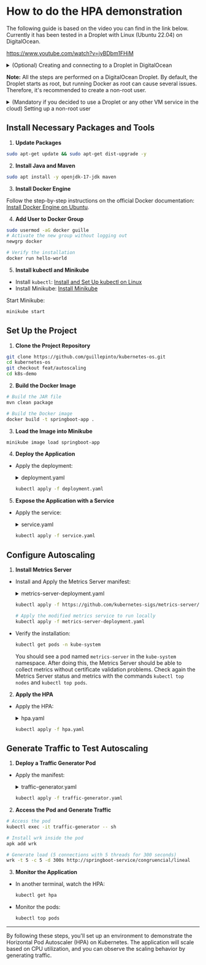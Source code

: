 # How to do the HPA demonstration

The following guide is based on the video you can find in the link below. Currently it has been tested in a Droplet with Linux (Ubuntu 22.04) on DigitalOcean.

https://www.youtube.com/watch?v=jyBDbm1FHiM

<details>
<summary>(Optional) Creating and connecting to a Droplet in DigitalOcean</summary>

  The GitHub Education program offers several benefits, including **$200 in credits** to explore and experiment with virtual machines on DigitalOcean (though GPU support is not available). You can apply to the program here: [GitHub Education](https://education.github.com/discount_requests/application).
  
  For a complete list of benefits: [GitHub Education Pack](https://education.github.com/pack)
  
  Once you've received the credits and accessed DigitalOcean, follow these steps to create and connect to a Droplet.
  
  ---
  
  #### **Step 1: Create a Droplet**
  
  1. Log in to your DigitalOcean account: [DigitalOcean](https://www.digitalocean.com/).
  2. Click on **Create** > **Droplets**.
  3. Configure your Droplet:
    - **Distribution:** Choose an image like Ubuntu 22.04 LTS.
    - **Plan:** Select the most basic one ($4/month or $0.007/hour).
    - **Datacenter Region:** Choose a region near you.
    - **Authentication:** Select *SSH Key* and add your public key.
      - If you don't have an SSH key, generate one by running:
        
        ```bash
          ssh-keygen -t rsa -b 4096 -C "your_email@example.com"
        ```
        
        The public key can be found at `~/.ssh/id_rsa.pub`.
  
  4. Click on **Create Droplet** and wait for it to initialize.

---

#### **Step 2: Connect to the Droplet**

Once your Droplet is ready, note its **public IP address**.

From your terminal, use the following command:

```bash
ssh -i ~/.ssh/id_rsa root@DROPLET_IP_ADDRESS
```

- Replace `~/.ssh/id_rsa` with the path to your private key if you used a different one for the Droplet.
- Replace `DROPLET_IP_ADDRESS` with the public IP address of your Droplet.

##### If you see a host unknown warning:

Type `yes` to confirm the authenticity of the host.

---

#### **Step 3: Troubleshooting**

- If you encounter this error:
 
 ```
 WARNING: REMOTE HOST IDENTIFICATION HAS CHANGED!
 ```
 
 Run the following command to clear the old key:
 
 ```bash
 ssh-keygen -f "~/.ssh/known_hosts" -R "DROPLET_IP_ADDRESS"
 ```
 
- If you have trouble connecting, ensure that:
 - You are using the correct private key.
 - Port `22` is open (check firewall rules in DigitalOcean).

---

</details>

**Note:** All the steps are performed on a DigitalOcean Droplet. By default, the Droplet starts as root, but running Docker as root can cause several issues. Therefore, it's recommended to create a non-root user.

<details>
<summary>(Mandatory if you decided to use a Droplet or any other VM service in the cloud) Setting up a non-root user </summary>

### **Setting Up a Non-Root User and SSH**

In the following example, replace `guille` with your desired username.

#### 1. Create a Non-Root User and Configure SSH

```bash
# Create the non-root user and set the home directory
sudo adduser guille --home /home/guille --gecos "Non-root user"

# Add the user to the sudo group
sudo usermod -aG sudo guille

# Create the .ssh directory and set permissions
sudo mkdir -p /home/guille/.ssh
sudo chmod 700 /home/guille/.ssh
sudo touch /home/guille/.ssh/authorized_keys
sudo chmod 600 /home/guille/.ssh/authorized_keys
sudo chown -R guille:guille /home/guille/.ssh
```

#### 2. Configure the Public Key on the Droplet

On your **local machine**, generate SSH keys and copy the public key to the Droplet:

```bash
# Generate SSH keys
ssh-keygen -t rsa -b 4096 -C "guille@droplet" -f ~/.ssh/id_rsa_ocean

# Copy the public key to the Droplet (replace <your_droplet_ip>)
ssh-copy-id -i ~/.ssh/id_rsa_ocean.pub guille@<your_droplet_ip>
```

**If the `ssh-copy-id` command does not work properly:**

1. On your local machine, display the public key:
  
  ```bash
  cat ~/.ssh/id_rsa_ocean.pub
  ```
  
2. On the Droplet, as `root`, edit the `authorized_keys` file of the `guille` user and paste the public key:
  
  ```bash
  sudo nano /home/guille/.ssh/authorized_keys
  ```
  
Ensure the permissions are correct:

```bash
sudo chmod 700 /home/guille/.ssh
sudo chmod 600 /home/guille/.ssh/authorized_keys
sudo chown -R guille:guille /home/guille/.ssh
```

#### 3. Connect to the Droplet with the Non-Root User

Test the connection from your local machine:

```bash
ssh -i ~/.ssh/id_rsa_ocean guille@<your_droplet_ip>
```
</details>


## **Install Necessary Packages and Tools**

1. **Update Packages**
  
  ```bash
  sudo apt-get update && sudo apt-get dist-upgrade -y
  ```
  
2. **Install Java and Maven**
  
  ```bash
  sudo apt install -y openjdk-17-jdk maven
  ```
  
3. **Install Docker Engine**
  
  Follow the step-by-step instructions on the official Docker documentation: [Install Docker Engine on Ubuntu](https://docs.docker.com/engine/install/ubuntu/#install-using-the-repository).
  
4. **Add User to Docker Group**
  
  ```bash
  sudo usermod -aG docker guille
  # Activate the new group without logging out
  newgrp docker
  
  # Verify the installation
  docker run hello-world
  ```
  
5. **Install kubectl and Minikube**
  
  - Install `kubectl`: [Install and Set Up kubectl on Linux](https://kubernetes.io/docs/tasks/tools/install-kubectl-linux/)
  - Install Minikube: [Install Minikube](https://minikube.sigs.k8s.io/docs/start/)
  
  Start Minikube:
  
  ```bash
  minikube start
  ```

## **Set Up the Project**

1. **Clone the Project Repository**
  
  ```bash
  git clone https://github.com/guillepinto/kubernetes-os.git
  cd kubernetes-os
  git checkout feat/autoscaling
  cd k8s-demo
  ```
  
2. **Build the Docker Image**
  
  ```bash
  # Build the JAR file
  mvn clean package
  
  # Build the Docker image
  docker build -t springboot-app .
  ```
  
3. **Load the Image into Minikube**
  
  ```bash
  minikube image load springboot-app
  ```
  
4. **Deploy the Application**
  
  - Apply the deployment:

    <details>
    <summary>deployment.yaml</summary>
    
    ```yaml
    apiVersion: apps/v1
    kind: Deployment
    metadata:
      name: springboot-app
    spec:
      replicas: 2  # Initial number of replicas
      selector:
        matchLabels:
          app: springboot-app
      template:
        metadata:
          labels:
            app: springboot-app
        spec:
          containers:
          - name: springboot-app
            image: springboot-app  # Name of the image created
            imagePullPolicy: IfNotPresent
            ports:
            - containerPort: 8080  # Port exposed by your application
            resources:
              requests:
                memory: "64Mi"
                cpu: "250m"
              limits:
                memory: "512Mi"
                cpu: "1"
    ```
    </details>
    
    ```bash
    kubectl apply -f deployment.yaml
    ```
    
5. **Expose the Application with a Service**
  
  - Apply the service:
    
    <details>
    <summary>service.yaml</summary>
      
    ```yaml
    apiVersion: v1
    kind: Service
    metadata:
      name: springboot-service
    spec:
      type: NodePort
      selector:
        app: springboot-app
      ports:
        - protocol: TCP
          port: 80
          targetPort: 8080
    ```
    </details>
    
    ```bash
    kubectl apply -f service.yaml
    ```
    
## **Configure Autoscaling**

1. **Install Metrics Server**
  
  - Install and Apply the Metrics Server manifest:

    <details>
    <summary>metrics-server-deployment.yaml</summary>

    ```yaml
    apiVersion: apps/v1
    kind: Deployment
    metadata:
      name: metrics-server
      namespace: kube-system
    spec:
      replicas: 1
      selector:
        matchLabels:
          k8s-app: metrics-server
      template:
        metadata:
          labels:
            k8s-app: metrics-server
        spec:
          containers:
            - name: metrics-server
              image: registry.k8s.io/metrics-server/metrics-server:v0.7.2
              args:
                - --cert-dir=/tmp
                - --secure-port=10250
                - --kubelet-use-node-status-port
                - --metric-resolution=15s
                - --kubelet-preferred-address-types=InternalIP,Hostname,InternalDNS,ExternalDNS,ExternalIP
                - --kubelet-insecure-tls
              ports:
                - containerPort: 10250
                  name: https
                  protocol: TCP
              readinessProbe:
                httpGet:
                  path: /readyz
                  port: https
                  scheme: HTTPS
              livenessProbe:
                httpGet:
                  path: /livez
                  port: https
                  scheme: HTTPS
              resources:
                requests:
                  cpu: 100m
                  memory: 200Mi
          serviceAccountName: metrics-server
    ```
    </details>
    
    ```bash
    kubectl apply -f https://github.com/kubernetes-sigs/metrics-server/releases/latest/download/components.yaml

    # Apply the modified metrics service to run locally
    kubectl apply -f metrics-server-deployment.yaml
    ```
    
  - Verify the installation:
    
    ```bash
    kubectl get pods -n kube-system
    ```
    
    You should see a pod named `metrics-server` in the `kube-system` namespace. After doing this, the Metrics Server should be able to collect metrics without certificate validation problems. Check again the Metrics Server status and metrics with the commands `kubectl top nodes` and `kubectl top pods`.
  
2. **Apply the HPA**
    
  - Apply the HPA:
    
    <details>
    <summary>hpa.yaml</summary>
      
    ```yaml
    apiVersion: autoscaling/v2
    kind: HorizontalPodAutoscaler
    metadata:
      name: springboot-app-hpa
    spec:
      scaleTargetRef:
        apiVersion: apps/v1
        kind: Deployment
        name: springboot-app
      minReplicas: 1  # Minimum number of replicas
      maxReplicas: 5  # Maximum number of replicas
      metrics:
        - type: Resource
          resource:
            name: cpu
            target:
              type: Utilization
              averageUtilization: 70
      behavior:
        scaleDown:
          stabilizationWindowSeconds: 5  # Time to wait before scaling down
        scaleUp:
          stabilizationWindowSeconds: 5  # Time to wait before scaling up
    ```
    </details>

    ```bash
    kubectl apply -f hpa.yaml
    ```
  
## **Generate Traffic to Test Autoscaling**

1. **Deploy a Traffic Generator Pod**
  
  - Apply the manifest:

    <details>
    <summary>traffic-generator.yaml</summary>
      
    ```yaml
    apiVersion: v1
    kind: Pod
    metadata:
      name: traffic-generator
    spec:
      containers:
      - name: alpine
        image: alpine
        args:
        - sleep
        - "100000000"
    ```
    </details>
    
    ```bash
    kubectl apply -f traffic-generator.yaml
    ```
    
2. **Access the Pod and Generate Traffic**
  
  ```bash
  # Access the pod
  kubectl exec -it traffic-generator -- sh
  
  # Install wrk inside the pod
  apk add wrk
  
  # Generate load (5 connections with 5 threads for 300 seconds)
  wrk -t 5 -c 5 -d 300s http://springboot-service/congruencial/lineal
  ```
  
3. **Monitor the Application**
  
  - In another terminal, watch the HPA:
    
    ```bash
    kubectl get hpa
    ```
    
  - Monitor the pods:
    
    ```bash
    kubectl top pods
    ```

---

By following these steps, you'll set up an environment to demonstrate the Horizontal Pod Autoscaler (HPA) on Kubernetes. The application will scale based on CPU utilization, and you can observe the scaling behavior by generating traffic.
